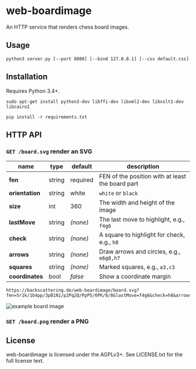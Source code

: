 web-boardimage
==============

An HTTP service that renders chess board images.

Usage
-----

```
python3 server.py [--port 8080] [--bind 127.0.0.1] [--css default.css]
```

Installation
------------

Requires Python 3.4+.

```
sudo apt-get install python3-dev libffi-dev libxml2-dev libxslt1-dev libcairo2

pip install -r requirements.txt
```

HTTP API
--------

### `GET /board.svg` render an SVG

name | type | default | description
--- | --- | --- | ---
**fen** | string | required | FEN of the position with at least the board part
**orientation** | string | white | `white` or `black`
**size** | int | 360 | The width and height of the image
**lastMove** | string | *(none)* | The last move to highlight, e.g., `f4g6`
**check** | string | *(none)* | A square to highlight for check, e.g., `h8`
**arrows** | string | *(none)* | Draw arrows and circles, e.g., `e6g8,h7`
**squares** | string | *(none)* | Marked squares, e.g., `a3,c3`
**coordinates** | bool | *false* | Show a coordinate margin

```
https://backscattering.de/web-boardimage/board.svg?fen=5r1k/1b4pp/3pB1N1/p2Pq2Q/PpP5/6PK/8/8&lastMove=f4g6&check=h8&arrows=e6g8,h7&squares=a3,c3
```

![example board image](https://backscattering.de/web-boardimage/board.svg?fen=5r1k/1b4pp/3pB1N1/p2Pq2Q/PpP5/6PK/8/8&lastMove=f4g6&check=h8&arrows=e6g8,h7)

### `GET /board.png` render a PNG

License
-------

web-boardimage is licensed under the AGPLv3+. See LICENSE.txt for the full
license text.
